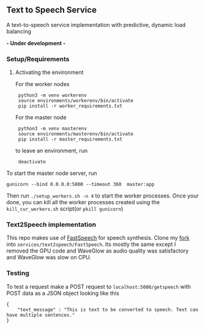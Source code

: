 ## Text to Speech Service
A text-to-speech service implementation with predictive, dynamic load balancing

**- Under development -**

### Setup/Requirements
1. Activating the environment

    For the worker nodes

        python3 -m venv workerenv
        source environments/workerenv/bin/activate
        pip install -r worker_requirements.txt

    For the master node
    
        python3 -m venv masterenv
        source environments/masterenv/bin/activate
        pip install -r master_requirements.txt
    to leave an environment, run

        deactivate

To start the master node server, run

    gunicorn --bind 0.0.0.0:5000 --timeout 360  master:app

Then run `./setup_workers.sh -n 4` to start the worker processes. Once your done, you can kill all the worker processes created using the `kill_cur_workers.sh` script(or `pkill gunicorn`)

### Text2Speech implementation
This repo makes use of [FastSpeech](https://github.com/xcmyz/FastSpeech) for speech synthesis. Clone my [fork](https://github.com/Aftaab99/FastSpeech) into `services/text2speech/FastSpeech`. Its mostly the same except I removed the GPU code and WaveGlow as audio quality was satisfactory and WaveGlow was slow on CPU.

### Testing
To test a request make a POST request to `localhost:5000/getspeech` with POST data as a JSON object looking like this

    {
        "text_message" : "This is text to be converted to speech. Text can have multiple sentences."
    }
